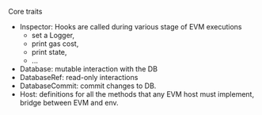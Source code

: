 Core traits

- Inspector: Hooks are called during various stage of EVM executions
  - set a Logger,
  - print gas cost,
  - print state,
  - ...
- Database: mutable interaction with the DB
- DatabaseRef: read-only interactions
- DatabaseCommit: commit changes to DB.
- Host: definitions for all the methods that any EVM host must implement, bridge between EVM and env.